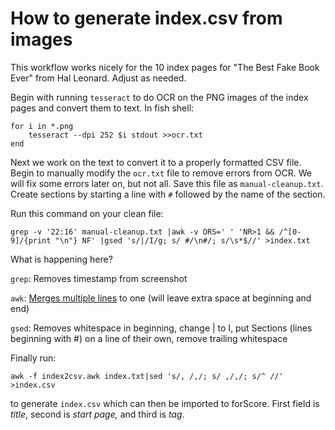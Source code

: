 # How to generate index.csv from images

This workflow works nicely for the 10 index pages for "The Best Fake Book Ever" from Hal Leonard. Adjust as needed.

Begin with running `tesseract` to do OCR on the PNG images of the index pages and convert them to text. In fish shell:

```
for i in *.png
    tesseract --dpi 252 $i stdout >>ocr.txt
end
```

Next we work on the text to convert it to a properly formatted CSV file. Begin to manually modify the `ocr.txt` file to remove errors from OCR. We will fix some errors later on, but not all. Save this file as `manual-cleanup.txt`. Create sections by starting a line with `#` followed by the name of the section.

Run this command on your clean file:

```
grep -v '22:16' manual-cleanup.txt |awk -v ORS=' ' 'NR>1 && /^[0-9]/{print "\n"} NF' |gsed 's/|/I/g; s/ #/\n#/; s/\s*$//' >index.txt
```
What is happening here?

`grep`: Removes timestamp from screenshot

`awk`: [Merges multiple lines](https://stackoverflow.com/questions/42237708/join-lines-depending-on-the-line-beginning
) to one (will leave extra space at beginning and end)

`gsed`: Removes whitespace in beginning, change | to I, put Sections (lines beginning with #) on a line of their own, remove trailing whitespace

Finally run:
```
awk -f index2csv.awk index.txt|sed 's/, /,/; s/ ,/,/; s/^ //' >index.csv
```

to generate `index.csv` which can then be imported to forScore. First field is *title*, second is *start page,* and third is *tag*.